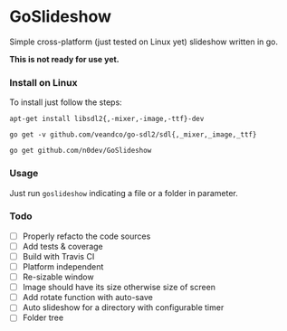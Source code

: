 # GoSlideshow

Simple cross-platform (just tested on Linux yet) slideshow written in go.

**This is not ready for use yet.**

### Install on Linux

To install just follow the steps:

`apt-get install libsdl2{,-mixer,-image,-ttf}-dev`

`go get -v github.com/veandco/go-sdl2/sdl{,_mixer,_image,_ttf}`

`go get github.com/n0dev/GoSlideshow`

### Usage

Just run `goslideshow` indicating a file or a folder in parameter.

### Todo

- [ ] Properly refacto the code sources
- [ ] Add tests & coverage
- [ ] Build with Travis CI
- [ ] Platform independent
- [ ] Re-sizable window
- [ ] Image should have its size otherwise size of screen
- [ ] Add rotate function with auto-save
- [ ] Auto slideshow for a directory with configurable timer
- [ ] Folder tree
